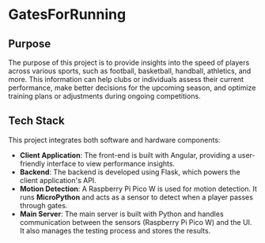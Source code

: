 # GatesForRunning

## Purpose
The purpose of this project is to provide insights into the speed of players across various sports, such as football, basketball, handball, athletics, and more. This information can help clubs or individuals assess their current performance, make better decisions for the upcoming season, and optimize training plans or adjustments during ongoing competitions.

## Tech Stack
This project integrates both software and hardware components:

- **Client Application**: The front-end is built with Angular, providing a user-friendly interface to view performance insights.
- **Backend**: The backend is developed using Flask, which powers the client application's API.
- **Motion Detection**: A Raspberry Pi Pico W is used for motion detection. It runs **MicroPython** and acts as a sensor to detect when a player passes through gates.
- **Main Server**: The main server is built with Python and handles communication between the sensors (Raspberry Pi Pico W) and the UI. It also manages the testing process and stores the results.
